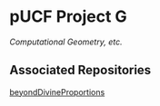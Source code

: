 pUCF Project G
==============

_Computational Geometry, etc._

Associated Repositories
-----------------------

[beyondDivineProportions](https://github.com/dmparrishphd/beyondDivineProportions-CORW)
